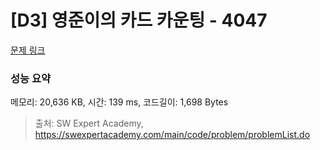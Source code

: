 # [D3] 영준이의 카드 카운팅 - 4047 

[문제 링크](https://swexpertacademy.com/main/code/problem/problemDetail.do?contestProbId=AWIsY84KEPMDFAWN) 

### 성능 요약

메모리: 20,636 KB, 시간: 139 ms, 코드길이: 1,698 Bytes



> 출처: SW Expert Academy, https://swexpertacademy.com/main/code/problem/problemList.do